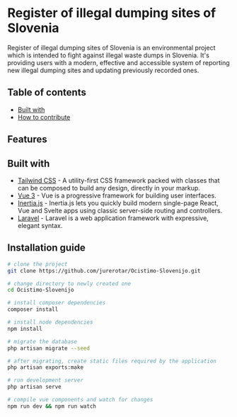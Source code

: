 # Register of illegal dumping sites of Slovenia

Register of illegal dumping sites of Slovenia is an environmental project which is intended to fight against illegal
waste dumps in Slovenia. It's providing users with a modern, effective and accessible system of reporting new illegal
dumping sites and updating previously recorded ones.

## Table of contents

* [Built with](#built-with)
* [How to contribute](#installation-guide)

## Features

## Built with

* [Tailwind CSS](https://tailwindcss.com) - A utility-first CSS framework packed with classes that can be composed to
  build any design, directly in your markup.
* [Vue 3](https://v3.vuejs.org) - Vue is a progressive framework for building user interfaces.
* [Inertia.js](https://inertiajs.com) - Inertia.js lets you quickly build modern single-page React, Vue and Svelte apps
  using classic server-side routing and controllers.
* [Laravel](https://laravel.com) - Laravel is a web application framework with expressive, elegant syntax.

## Installation guide

```sh
# clone the project
git clone https://github.com/jurerotar/Ocistimo-Slovenijo.git  

# change directory to newly created one
cd Ocistimo-Slovenijo  

# install composer dependencies
composer install  

# install node dependencies
npm install  

# migrate the database
php artisan migrate --seed

# after migrating, create static files required by the application
php artisan exports:make

# run development server
php artisan serve  

# compile vue components and watch for changes
npm run dev && npm run watch
```


